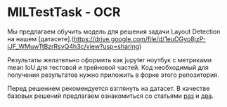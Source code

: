 # MILTestTask - OCR

Мы предлагаем обучить модель для решения задачи Layout Detection на нашем [датасете].(https://drive.google.com/file/d/1euOGyo8jzP-iJF_WMuwTtBzrRsvQ4h3c/view?usp=sharing)

Результаты желательно оформить как jupyter ноутбук с метриками mean IoU для тестовой и трейновой частей.
Код необходимый для получения результатов нужно приложить в форке этого репозитория.

Перед решением рекомендуется взглянуть на датасет. 
В качестве базовых решений предлагаем ознакомиться со статьями [раз](https://arxiv.org/pdf/1512.02325.pdf) и [два](https://link.springer.com/chapter/10.1007/978-3-319-95957-3_30).
